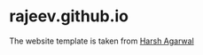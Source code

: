 # rajeev.github.io

The website template is taken from [Harsh Agarwal](https://github.com/dexter1691)
